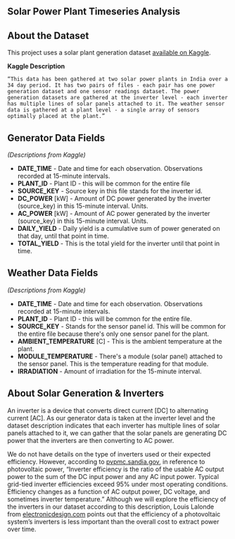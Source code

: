 ## Solar Power Plant Timeseries Analysis


## About the Dataset

This project uses a solar plant generation dataset [available on Kaggle](https://www.kaggle.com/anikannal/solar-power-generation-data).

**Kaggle Description**


    “This data has been gathered at two solar power plants in India over a 34 day period. It has two pairs of files - each pair has one power generation dataset and one sensor readings dataset. The power generation datasets are gathered at the inverter level - each inverter has multiple lines of solar panels attached to it. The weather sensor data is gathered at a plant level - a single array of sensors optimally placed at the plant.”


## Generator Data Fields

_(Descriptions from Kaggle)_



*   **DATE_TIME** - Date and time for each observation. Observations recorded at 15-minute intervals.
*   **PLANT_ID** - Plant ID - this will be common for the entire file
*   **SOURCE_KEY** - Source key in this file stands for the inverter id.
*   **DC_POWER** [kW] - Amount of DC power generated by the inverter (source_key) in this 15-minute interval. Units.
*   **AC_POWER** [kW] - Amount of AC power generated by the inverter (source_key) in this 15-minute interval. Units.
*   **DAILY_YIELD** - Daily yield is a cumulative sum of power generated on that day, until that point in time.
*   **TOTAL_YIELD** - This is the total yield for the inverter until that point in time.


## Weather Data Fields

_(Descriptions from Kaggle)_



*   **DATE_TIME** - Date and time for each observation. Observations recorded at 15-minute intervals.
*   **PLANT_ID** - Plant ID - this will be common for the entire file.
*   **SOURCE_KEY** - Stands for the sensor panel id. This will be common for the entire file because there's only one sensor panel for the plant.
*   **AMBIENT_TEMPERATURE** [C] - This is the ambient temperature at the plant.
*   **MODULE_TEMPERATURE** - There's a module (solar panel) attached to the sensor panel. This is the temperature reading for that module.
*   **IRRADIATION** - Amount of irradiation for the 15-minute interval.


## About Solar Generation & Inverters

An inverter is a device that converts direct current [DC] to alternating current [AC]. As our generator data is taken at the inverter level and the dataset description indicates that each inverter has multiple lines of solar panels attached to it, we can gather that the solar panels are generating DC power that the inverters are then converting to AC power.

We do not have details on the type of inverters used or their expected efficiency. However, according to [pvpmc.sandia.gov](https://pvpmc.sandia.gov/modeling-steps/dc-to-ac-conversion/cec-inverter-test-protocol/#:~:text=Inverter%20efficiency%20is%20the%20ratio,voltage%2C%20and%20sometimes%20inverter%20temperature.), in reference to photovoltaic power, “Inverter efficiency is the ratio of the usable AC output power to the sum of the DC input power and any AC input power. Typical grid-tied inverter efficiencies exceed 95% under most operating conditions. Efficiency changes as a function of AC output power, DC voltage, and sometimes inverter temperature.” Although we will explore the efficiency of the inverters in our dataset according to this description, Louis Lalonde from [electronicdesign.com](https://www.electronicdesign.com/markets/energy/article/21794160/dont-judge-a-solar-pv-systems-efficacy-by-inverter-efficiency-alone) points out that the efficiency of a photovoltaic system’s inverters is less important than the overall cost to extract power over time.
